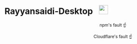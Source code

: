 # Rayyansaidi-Desktop&nbsp;&nbsp;&nbsp;<img src="https://github.com/rayyansaidi-com/app/workflows/Test/badge.svg" height="30">
<p>                                                                                npm's fault ☝️</p>
<p>                                                                           Cloudflare's fault ☝️</p>
